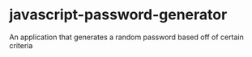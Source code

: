 # javascript-password-generator
An application that generates a random password based off of certain criteria
